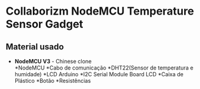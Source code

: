 # Collaborizm NodeMCU Temperature Sensor Gadget


## Material usado

+ **NodeMCU V3** - Chinese clone   
    *NodeMCU
	*Cabo de comunicação
	*DHT22(Sensor de temperatura e humidade)
	*LCD Arduino
	*I2C Serial Module Board LCD
	*Caixa de Plástico
	*Botão
	*Resistências
